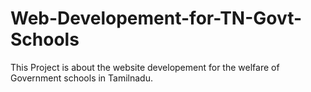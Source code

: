 # Web-Developement-for-TN-Govt-Schools
This Project is about the website developement for the welfare of Government schools in Tamilnadu.
